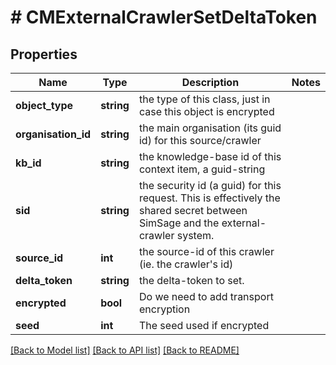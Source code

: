 # # CMExternalCrawlerSetDeltaToken

## Properties

Name | Type | Description | Notes
------------ | ------------- | ------------- | -------------
**object_type** | **string** | the type of this class, just in case this object is encrypted |
**organisation_id** | **string** | the main organisation (its guid id) for this source/crawler |
**kb_id** | **string** | the knowledge-base id of this context item, a guid-string |
**sid** | **string** | the security id (a guid) for this request.  This is effectively the shared secret between SimSage and the external-crawler system. |
**source_id** | **int** | the source-id of this crawler (ie. the crawler&#39;s id) |
**delta_token** | **string** | the delta-token to set. |
**encrypted** | **bool** | Do we need to add transport encryption |
**seed** | **int** | The seed used if encrypted |

[[Back to Model list]](../../README.md#models) [[Back to API list]](../../README.md#endpoints) [[Back to README]](../../README.md)
